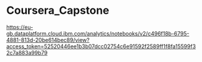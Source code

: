 # Coursera_Capstone
https://eu-gb.dataplatform.cloud.ibm.com/analytics/notebooks/v2/c496f18b-6795-4881-813d-20be614bec89/view?access_token=52520446ee1b3b07dcc02754c6e91592f2589ff1f8fa15599f32c7a883a99b79
